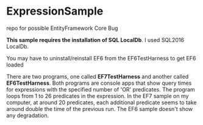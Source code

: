 # ExpressionSample
repo for possible EntityFramework Core Bug

<b>This sample requires the installation of SQL LocalDb</b>.  I used SQL2016 LocalDb.

You may have to uninstall/reinstall EF6 from the EF6TestHarness to get EF6 loaded

There are two programs, one called <b>EF7TestHarness</b> and another called <b>EF6TestHarness</b>.  Both programs are console apps that show query times for expressions with the specified number of 'OR' predicates.  The program loops from 1 to 26 predicates in the expression.  In the EF7 sample on my computer, at around 20 predicates, each additional predicate seems to take around double the time of the previous run.  The EF6 sample doesn't show any degradation.   
